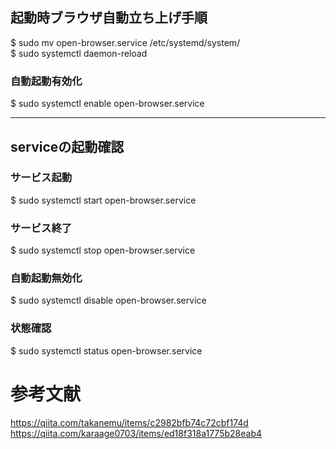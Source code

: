 ## 起動時ブラウザ自動立ち上げ手順  
  
$ sudo mv open-browser.service /etc/systemd/system/  
$ sudo systemctl daemon-reload  
### 自動起動有効化  
$ sudo systemctl enable open-browser.service  

---

## serviceの起動確認
### サービス起動 
$ sudo systemctl start open-browser.service  
### サービス終了
$ sudo systemctl stop open-browser.service  
### 自動起動無効化  
$ sudo systemctl disable open-browser.service
### 状態確認
$ sudo systemctl status open-browser.service
  
# 参考文献  
https://qiita.com/takanemu/items/c2982bfb74c72cbf174d  
https://qiita.com/karaage0703/items/ed18f318a1775b28eab4  
